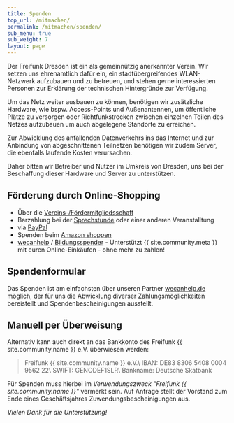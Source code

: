 ```yaml
---
title: Spenden
top_url: /mitmachen/
permalink: /mitmachen/spenden/
sub_menu: true
sub_weight: 7
layout: page
---
```


Der Freifunk Dresden ist ein als gemeinnützig anerkannter Verein. Wir setzen uns ehrenamtlich dafür ein, ein stadtübergreifendes WLAN-Netzwerk aufzubauen und zu betreuen, und stehen gerne interessierten Personen zur Erklärung der technischen Hintergründe zur Verfügung.

Um das Netz weiter ausbauen zu können, benötigen wir zusätzliche Hardware, wie bspw. Access-Points und Außenantennen, um öffentliche Plätze zu versorgen oder Richtfunkstrecken zwischen einzelnen Teilen des Netzes aufzubauen um auch abgelegene Standorte zu erreichen.

Zur Abwicklung des anfallenden Datenverkehrs ins das Internet und zur Anbindung von abgeschnittenen Teilnetzen benötigen wir zudem Server, die ebenfalls laufende Kosten verursachen.

Daher bitten wir Betreiber und Nutzer im Umkreis von Dresden, uns bei der Beschaffung dieser Hardware und Server zu unterstützen.

## Förderung durch Online-Shopping

 - &Uuml;ber die [Vereins-/F&ouml;rdermitgliedsschaft](/verein/)
 - Barzahlung bei der [Sprechstunde](/kontakt/) oder einer anderen Veranstalltung
 - via [PayPal](https://www.paypal.com/cgi-bin/webscr?cmd=_s-xclick&hosted_button_id=EY8U2TE7MXE3N)
 - Spenden beim [Amazon shoppen](https://smile.amazon.de/ch/203-141-18996)
 - [wecanhelp](http://www.wecanhelp.de/401159001) / [Bildungsspender](http://www.bildungsspender.de/401159001) - Unterst&uuml;tzt {{ site.community.meta }} mit euren Online-Eink&auml;ufen - ohne mehr zu zahlen!

## Spendenformular

Das Spenden ist am einfachsten über unseren Partner [wecanhelp.de](https://www.wecanhelp.de/401159001/spendenprojekt) möglich, der für uns die Abwicklung diverser Zahlungsmöglichkeiten bereistellt und Spendenbescheinigungen ausstellt.

## Manuell per Überweisung

Alternativ kann auch direkt an das Bankkonto des Freifunk {{ site.community.name }} e.V. überwiesen werden:

> Freifunk {{ site.community.name }} e.V.\\
> IBAN: DE83 8306 5408 0004 9562 22\\
> SWIFT: GENODEF1SLR\\
> Bankname: Deutsche Skatbank

Für Spenden muss hierbei im *Verwendungszweck "Freifunk {{ site.community.name }}"* vermerkt sein. Auf Anfrage stellt der Vorstand zum Ende eines Geschäftsjahres Zuwendungsbescheinigungen aus.


*Vielen Dank für die Unterstützung!*
